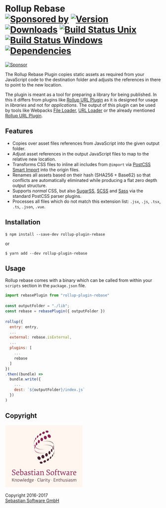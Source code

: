 # Rollup Rebase <br/>[![Sponsored by][sponsor-img]][sponsor] [![Version][npm-version-img]][npm] [![Downloads][npm-downloads-img]][npm] [![Build Status Unix][travis-img]][travis] [![Build Status Windows][appveyor-img]][appveyor] [![Dependencies][deps-img]][deps]

<a target='_blank' rel='nofollow' href='https://app.codesponsor.io/link/Nehv39FW5U4NHEn7axuGx4CE/sebastian-software/rollup-plugin-rebase'>  <img alt='Sponsor' width='888' height='68' src='https://app.codesponsor.io/embed/Nehv39FW5U4NHEn7axuGx4CE/sebastian-software/rollup-plugin-rebase.svg' /></a>

The Rollup Rebase Plugin copies static assets as required from your JavaScript code to the destination folder and adjusts the references in there to point to the new location.

The plugin is meant as a tool for preparing a library for being published. In this it differs from plugins like [Rollup URL Plugin](https://github.com/Swatinem/rollup-plugin-url) as it is designed for usage in *libraries* and not for *applications*. The output of this plugin can be used by tools like Webpacks [File Loader](https://github.com/webpack/file-loader), [URL Loader](https://github.com/webpack/url-loader) or the already mentioned [Rollup URL Plugin](https://github.com/Swatinem/rollup-plugin-url).

[sponsor-img]: https://img.shields.io/badge/Sponsored%20by-Sebastian%20Software-692446.svg
[sponsor]: https://www.sebastian-software.de
[deps]: https://david-dm.org/sebastian-software/rollup-plugin-rebase
[deps-img]: https://david-dm.org/sebastian-software/rollup-plugin-rebase.svg
[npm]: https://www.npmjs.com/package/rollup-plugin-rebase
[npm-downloads-img]: https://img.shields.io/npm/dm/rollup-plugin-rebase.svg
[npm-version-img]: https://img.shields.io/npm/v/rollup-plugin-rebase.svg
[travis-img]: https://img.shields.io/travis/sebastian-software/rollup-plugin-rebase/master.svg?branch=master&label=unix%20build
[appveyor-img]: https://img.shields.io/appveyor/ci/swernerx/rollup-plugin-rebase/master.svg?label=windows%20build
[travis]: https://travis-ci.org/sebastian-software/rollup-plugin-rebase
[appveyor]: https://ci.appveyor.com/project/swernerx/rollup-plugin-rebase/branch/master

## Features

- Copies over asset files references from JavaScript into the given output folder.
- Adjust asset references in the output JavaScript files to map to the relative new location.
- Transforms CSS files to inline all includes from `@import` via [PostCSS Smart Import](https://github.com/sebastian-software/postcss-smart-import) into the origin files.
- Renames all assets based on their hash (SHA256 + Base62) so that conflicts are automatically eliminated while producing a flat zero depth output structure.
- Supports *normal* CSS, but also [SugarSS](https://github.com/postcss/sugarss), [SCSS](https://github.com/postcss/postcss-scss) and [Sass](https://github.com/aleshaoleg/postcss-sass) via the standard PostCSS parser plugins.
- Processes all files which do not match this extension list: `.jsx`, `.js`, `.tsx`, `.ts`, `.json`, `.vue`.


## Installation

```console
$ npm install --save-dev rollup-plugin-rebase
```

or

```console
$ yarn add --dev rollup-plugin-rebase
```


## Usage

Rollup rebase comes with a binary which can be called from within your `scripts` section
in the `package.json` file.

```js
import rebasePlugin from "rollup-plugin-rebase"

const outputFolder = "./lib";
const rebase = rebasePlugin({ outputFolder })

rollup({
  entry: entry,
  ...
  external: rebase.isExternal,
  ...
  plugins: [
    ...
    rebase
  ]
})
.then((bundle) =>
  bundle.write({
    ...
    dest: `${outputFolder}/index.js`
  })
)
```



## Copyright

<img src="assets/sebastiansoftware.png" alt="Sebastian Software GmbH Logo" width="250" height="200"/>

Copyright 2016-2017<br/>[Sebastian Software GmbH](http://www.sebastian-software.de)
